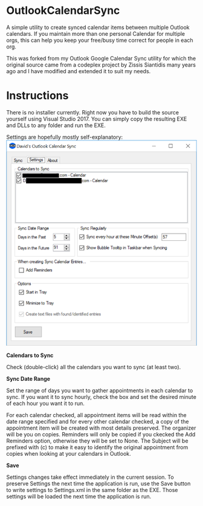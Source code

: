 # OutlookCalendarSync

A simple utility to create synced calendar items between multiple Outlook calendars. If you maintain more than one personal Calendar for multiple orgs, this can help you keep your free/busy time correct for people in each org.

This was forked from my Outlook Google Calendar Sync utility for which the original source came from a codeplex project by Zissis Siantidis many years ago and I have modified and extended it to suit my needs.

# Instructions
There is no installer currently. Right now you have to build the source yourself using Visual Studio 2017. You can simply copy the resulting EXE and DLLs to any folder and run the EXE.

Settings are hopefully mostly self-explanatory:
![Settings](img/Settings.png)

**Calendars to Sync**

Check (double-click) all the calendars you want to sync (at least two).

**Sync Date Range**

Set the range of days you want to gather appointments in each calendar to sync. If you want it to sync hourly, check the box and set the desired minute of each hour you want it to run.

For each calendar checked, all appointment items will be read within the date range specified and for every other calendar checked, a copy of the appointment item will be created with most details preserved. The organizer will be you on copies. Reminders will only be copied if you ckecked the Add Reminders option, otherwise they will be set to None. The Subject will be prefixed with (c) to make it easy to identify the original appointment from copies when looking at your calendars in Outlook.

**Save**

Settings changes take effect immediately in the current session. To preserve Settings the next time the application is run, use the Save button to write settings to Settings.xml in the same folder as the EXE. Those settings will be loaded the next time the application is run.
